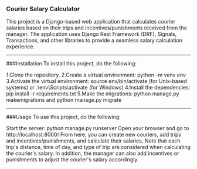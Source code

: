 ### Courier Salary Calculator

  This project is a Django-based web application that calculates courier salaries based on their trips 
  and incentives/punishments received from the manager. 
  The application uses Django Rest Framework (DRF), Signals, Transactions, 
  and other libraries to provide a seamless salary calculation experience.


-------------------------------------------------------------------------------------------
###Installation
To install this project, do the following:

  1.Clone the repository.
  2.Create a virtual environment: python -m venv env
  3.Activate the virtual environment: source env/bin/activate (for Unix-based systems)
    or .\env\Scripts\activate (for Windows)
  4.Install the dependencies: pip install -r requirements.txt
  5.Make the migrations: python manage.py makemigrations and python manage.py migrate

--------------------------------------------------------------------------------------------
###Usage
To use this project, do the following:

  Start the server: python manage.py runserver
  Open your browser and go to http://localhost:8000/
  From here, you can create new couriers, add trips and incentives/punishments, and calculate their salaries.
  Note that each trip's distance, time of day, and type of trip are considered when calculating the courier's salary. 
    In addition, the manager can also add incentives or punishments to adjust the courier's salary accordingly.
